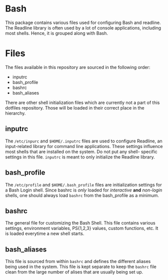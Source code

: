 Bash
====

This package contains various files used for configuring Bash and readline.
The Readline library is often used by a lot of console applications, including
most shells. Hence, it is grouped along with Bash.

Files
=====

The files available in this repository are sourced in the following order:
  * inputrc
  * bash_profile
  * bashrc
  * bash_aliases

There are other shell initialization files which are currently not a part of
this dotfiles repository. Those will be loaded in their correct place in the
hierarchy.

inputrc
-------

The `/etc/inpurc` and `$HOME/.inputrc` files are used to configure Readline,
an input-related library for command line applications. These settings
influence most shells that are installed on the system. Do not put any shell-
specific settings in this file. `inputrc` is meant to only initialize the
Readline library.

bash_profile
------------

The `/etc/profile` and `$HOME/.bash_profile` files are initialization settings
for a Bash Login shell. Since bashrc is *only* loaded for *interactive* **and**
*non-login* shells, one should always load `bashrc` from the bash_profile as a
minimum.

bashrc
------

The general file for customizing the Bash Shell. This file contains various
settings, environment variables, PS{1,2,3} values, custom functions, etc.
It is loaded everytime a new shell starts.

bash_aliases
------------

This file is sourced from within `bashrc` and defines the different aliases
being used in the system. This file is kept separate to keep the `bashrc` file
clean from the large number of alises that are usually being set up.
